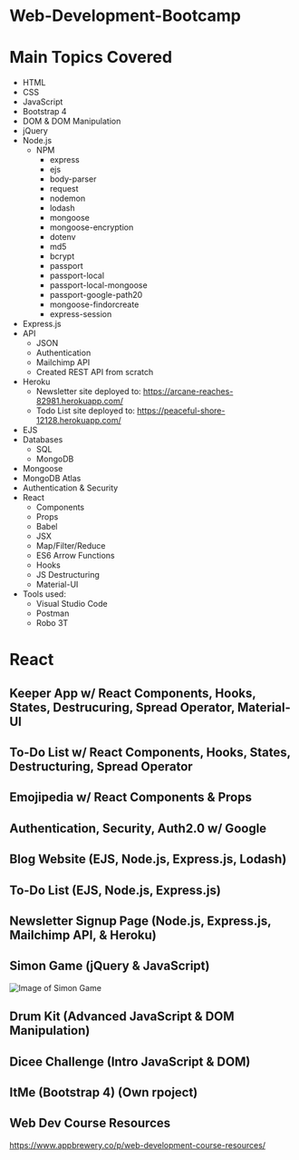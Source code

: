 # Web-Development-Bootcamp


# Main Topics Covered

* HTML
* CSS
* JavaScript
* Bootstrap 4
* DOM & DOM Manipulation
* jQuery
* Node.js
  * NPM
    * express
    * ejs
    * body-parser
    * request
    * nodemon
    * lodash
    * mongoose
    * mongoose-encryption
    * dotenv
    * md5
    * bcrypt
    * passport
    * passport-local
    * passport-local-mongoose
    * passport-google-path20
    * mongoose-findorcreate
    * express-session
* Express.js
* API
  * JSON
  * Authentication
  * Mailchimp API
  * Created REST API from scratch
* Heroku
  * Newsletter site deployed to: https://arcane-reaches-82981.herokuapp.com/
  * Todo List site deployed to:  https://peaceful-shore-12128.herokuapp.com/
* EJS
* Databases
  * SQL
  * MongoDB
* Mongoose
* MongoDB Atlas
* Authentication & Security
* React
  * Components
  * Props
  * Babel
  * JSX
  * Map/Filter/Reduce
  * ES6 Arrow Functions
  * Hooks
  * JS Destructuring
  * Material-UI
* Tools used:
  * Visual Studio Code
  * Postman
  * Robo 3T

# React
## Keeper App w/ React Components, Hooks, States, Destrucuring, Spread Operator, Material-UI

## To-Do List w/ React Components, Hooks, States, Destructuring, Spread Operator
## Emojipedia w/ React Components & Props
## Authentication, Security, Auth2.0 w/ Google
## Blog Website (EJS, Node.js, Express.js, Lodash)
## To-Do List (EJS, Node.js, Express.js)
## Newsletter Signup Page (Node.js, Express.js, Mailchimp API, & Heroku)
## Simon Game (jQuery & JavaScript)
![Image of Simon Game](https://user-images.githubusercontent.com/19628705/56182300-5a9e5500-5fc6-11e9-9014-a54a6e84fcdd.gif)
## Drum Kit (Advanced JavaScript & DOM Manipulation)
## Dicee Challenge (Intro JavaScript & DOM)
## ItMe (Bootstrap 4) (Own rpoject)

## Web Dev Course Resources
https://www.appbrewery.co/p/web-development-course-resources/
